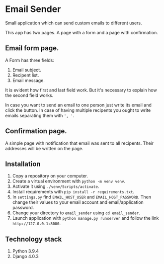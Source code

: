# Email Sender
Small application which can send custom emails to different users.

This app has two pages. A page with a form and a page with confirmation.

## Email form page.

A Form has three fields:

1. Email subject.
2. Recipent list.
3. Email message.

It is evident how first and last field work. But it's necessary to explain how the second field works.

In case you want to send an email to one person just write its email and click the button. In case of having multiple recipents you ought to write emails separating them with `', '`.

## Confirmation page.

A simple page with notification that email was sent to all recipents. Their addresses will be written on the page.

## Installation

1. Copy a repository on your computer.
2. Create a virtual environment with `python -m venv venv`.
3. Activate it using `./venv/Scripts/activate`.
4. Install requirements with `pip install -r requirements.txt`.
5. In `settings.py` find `EMAIL_HOST_USER` and `EMAIL_HOST_PASSWORD`. Then change their values to your email account and email/application password.
6. Change your directory to `email_sender` using `cd email_sender`.
7. Launch application with `python manage.py runserver` and follow the link `http://127.0.0.1:8000`.

## Technology stack

1. Python 3.9.4
2. Django 4.0.3
